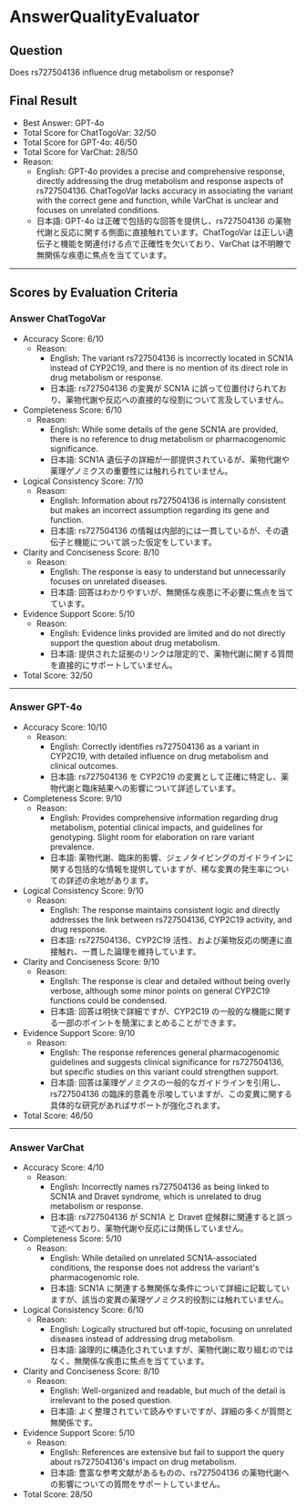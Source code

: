 # AnswerQualityEvaluator

## Question

Does rs727504136 influence drug metabolism or response?

## Final Result

- Best Answer: GPT-4o
- Total Score for ChatTogoVar: 32/50
- Total Score for GPT-4o: 46/50
- Total Score for VarChat: 28/50
- Reason:
  - English: GPT-4o provides a precise and comprehensive response, directly addressing the drug metabolism and response aspects of rs727504136. ChatTogoVar lacks accuracy in associating the variant with the correct gene and function, while VarChat is unclear and focuses on unrelated conditions.
  - 日本語: GPT-4o は正確で包括的な回答を提供し、rs727504136 の薬物代謝と反応に関する側面に直接触れています。ChatTogoVar は正しい遺伝子と機能を関連付ける点で正確性を欠いており、VarChat は不明瞭で無関係な疾患に焦点を当てています。

---

## Scores by Evaluation Criteria

### Answer ChatTogoVar
- Accuracy Score: 6/10
  - Reason: 
    - English: The variant rs727504136 is incorrectly located in SCN1A instead of CYP2C19, and there is no mention of its direct role in drug metabolism or response.
    - 日本語: rs727504136 の変異が SCN1A に誤って位置付けられており、薬物代謝や反応への直接的な役割について言及していません。
- Completeness Score: 6/10
  - Reason: 
    - English: While some details of the gene SCN1A are provided, there is no reference to drug metabolism or pharmacogenomic significance.
    - 日本語: SCN1A 遺伝子の詳細が一部提供されているが、薬物代謝や薬理ゲノミクスの重要性には触れられていません。
- Logical Consistency Score: 7/10
  - Reason: 
    - English: Information about rs727504136 is internally consistent but makes an incorrect assumption regarding its gene and function.
    - 日本語: rs727504136 の情報は内部的には一貫しているが、その遺伝子と機能について誤った仮定をしています。
- Clarity and Conciseness Score: 8/10
  - Reason: 
    - English: The response is easy to understand but unnecessarily focuses on unrelated diseases.
    - 日本語: 回答はわかりやすいが、無関係な疾患に不必要に焦点を当てています。
- Evidence Support Score: 5/10
  - Reason: 
    - English: Evidence links provided are limited and do not directly support the question about drug metabolism.
    - 日本語: 提供された証拠のリンクは限定的で、薬物代謝に関する質問を直接的にサポートしていません。
- Total Score: 32/50

---

### Answer GPT-4o
- Accuracy Score: 10/10
  - Reason: 
    - English: Correctly identifies rs727504136 as a variant in CYP2C19, with detailed influence on drug metabolism and clinical outcomes.
    - 日本語: rs727504136 を CYP2C19 の変異として正確に特定し、薬物代謝と臨床結果への影響について詳述しています。
- Completeness Score: 9/10
  - Reason: 
    - English: Provides comprehensive information regarding drug metabolism, potential clinical impacts, and guidelines for genotyping. Slight room for elaboration on rare variant prevalence.
    - 日本語: 薬物代謝、臨床的影響、ジェノタイピングのガイドラインに関する包括的な情報を提供していますが、稀な変異の発生率についての詳述の余地があります。
- Logical Consistency Score: 9/10
  - Reason: 
    - English: The response maintains consistent logic and directly addresses the link between rs727504136, CYP2C19 activity, and drug response.
    - 日本語: rs727504136、CYP2C19 活性、および薬物反応の関連に直接触れ、一貫した論理を維持しています。
- Clarity and Conciseness Score: 9/10
  - Reason: 
    - English: The response is clear and detailed without being overly verbose, although some minor points on general CYP2C19 functions could be condensed.
    - 日本語: 回答は明快で詳細ですが、CYP2C19 の一般的な機能に関する一部のポイントを簡潔にまとめることができます。
- Evidence Support Score: 9/10
  - Reason: 
    - English: The response references general pharmacogenomic guidelines and suggests clinical significance for rs727504136, but specific studies on this variant could strengthen support.
    - 日本語: 回答は薬理ゲノミクスの一般的なガイドラインを引用し、rs727504136 の臨床的意義を示唆していますが、この変異に関する具体的な研究があればサポートが強化されます。
- Total Score: 46/50

---

### Answer VarChat
- Accuracy Score: 4/10
  - Reason: 
    - English: Incorrectly names rs727504136 as being linked to SCN1A and Dravet syndrome, which is unrelated to drug metabolism or response.
    - 日本語: rs727504136 が SCN1A と Dravet 症候群に関連すると誤って述べており、薬物代謝や反応には関係していません。
- Completeness Score: 5/10
  - Reason: 
    - English: While detailed on unrelated SCN1A-associated conditions, the response does not address the variant's pharmacogenomic role.
    - 日本語: SCN1A に関連する無関係な条件について詳細に記載していますが、該当の変異の薬理ゲノミクス的役割には触れていません。
- Logical Consistency Score: 6/10
  - Reason: 
    - English: Logically structured but off-topic, focusing on unrelated diseases instead of addressing drug metabolism.
    - 日本語: 論理的に構造化されていますが、薬物代謝に取り組むのではなく、無関係な疾患に焦点を当てています。
- Clarity and Conciseness Score: 8/10
  - Reason: 
    - English: Well-organized and readable, but much of the detail is irrelevant to the posed question.
    - 日本語: よく整理されていて読みやすいですが、詳細の多くが質問と無関係です。
- Evidence Support Score: 5/10
  - Reason: 
    - English: References are extensive but fail to support the query about rs727504136's impact on drug metabolism.
    - 日本語: 豊富な参考文献があるものの、rs727504136 の薬物代謝への影響についての質問をサポートしていません。
- Total Score: 28/50